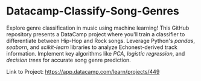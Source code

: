 # Datacamp-Classify-Song-Genres
Explore genre classification in music using machine learning! 
This GitHub repository presents a DataCamp project where you'll train a classifier to differentiate between Hip-Hop and Rock songs. Leverage Python's _pandas_, _seaborn_, and _scikit-learn_ libraries to analyze Echonest-derived track information. Implement key algorithms like _PCA_, _logistic regression_, and _decision trees_ for accurate song genre prediction.

Link to Project: https://app.datacamp.com/learn/projects/449
